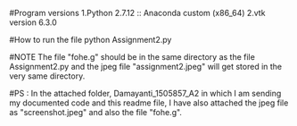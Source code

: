 #Program versions
1.Python 2.7.12 :: Anaconda custom (x86_64)
2.vtk version 6.3.0

#How to run the file
python Assignment2.py

#NOTE
The file "fohe.g" should be in the same directory as the file Assignment2.py
and the jpeg file "assignment2.jpeg" will get stored in the very same directory.


#PS :
In the attached folder, Damayanti_1505857_A2 in which I am sending my documented code and 
this readme file, I have also attached the jpeg file as "screenshot.jpeg" and 
also the file "fohe.g".




